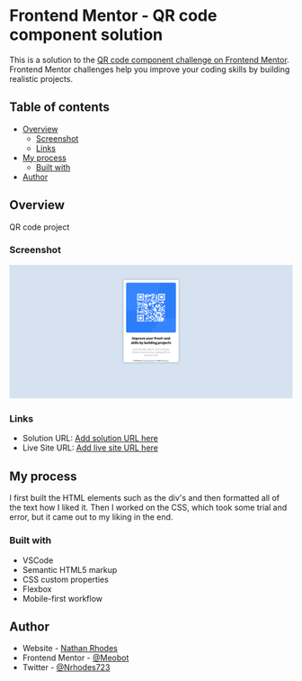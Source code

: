 # Frontend Mentor - QR code component solution

This is a solution to the [QR code component challenge on Frontend Mentor](https://www.frontendmentor.io/challenges/qr-code-component-iux_sIO_H). Frontend Mentor challenges help you improve your coding skills by building realistic projects. 

## Table of contents

- [Overview](#overview)
  - [Screenshot](#screenshot)
  - [Links](#links)
- [My process](#my-process)
  - [Built with](#built-with)
- [Author](#author)


## Overview
QR code project
### Screenshot

![](./images/screenshot.png)

### Links

- Solution URL: [Add solution URL here](https://your-solution-url.com)
- Live Site URL: [Add live site URL here](https://your-live-site-url.com)

## My process
I first built the HTML elements such as the div's and then formatted all of the text how I liked it. Then I worked on the CSS, which took some trial and error, but it came out to my liking in the end.

### Built with
- VSCode
- Semantic HTML5 markup
- CSS custom properties
- Flexbox
- Mobile-first workflow
## Author

- Website - [Nathan Rhodes](https://github.com/Meobot)
- Frontend Mentor - [@Meobot](https://www.frontendmentor.io/profile/Meobot)
- Twitter - [@Nrhodes723](https://www.twitter.com/Nrhodes723)
